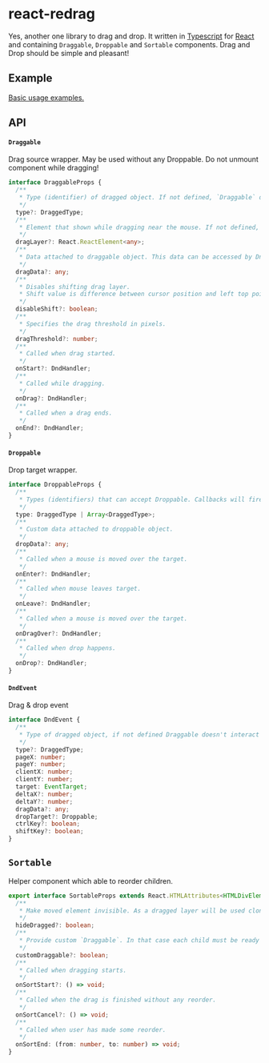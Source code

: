 # react-redrag

Yes, another one library to drag and drop. It written in [Typescript](http://www.typescriptlang.org/) for [React](https://facebook.github.io/react/) and containing `Draggable`, `Droppable` and `Sortable` components. Drag and Drop should be simple and pleasant!

## Example

[Basic usage examples.](https://megaputer.github.io/react-redrag/)

## API

#### `Draggable`

Drag source wrapper. May be used without any Droppable. Do not unmount component while dragging!

```typescript
interface DraggableProps {
  /**
   * Type (identifier) of dragged object. If not defined, `Draggable` doesn't interact with any Droppable.
   */
  type?: DraggedType;
  /**
   * Element that shown while dragging near the mouse. If not defined, children will be shown.
   */
  dragLayer?: React.ReactElement<any>;
  /**
   * Data attached to draggable object. This data can be accessed by DndEvent handlers.
   */
  dragData?: any;
  /**
   * Disables shifting drag layer.
   * Shift value is difference between cursor position and left top point of the dragged element.
   */
  disableShift?: boolean;
  /**
   * Specifies the drag threshold in pixels.
   */
  dragThreshold?: number;
  /**
   * Called when drag started.
   */
  onStart?: DndHandler;
  /**
   * Called while dragging.
   */
  onDrag?: DndHandler;
  /**
   * Called when a drag ends.
   */
  onEnd?: DndHandler;
}
```

#### `Droppable`

Drop target wrapper.

```typescript
interface DroppableProps {
  /**
   * Types (identifiers) that can accept Droppable. Callbacks will fire when `types` are equal.
   */
  type: DraggedType | Array<DraggedType>;
  /**
   * Custom data attached to droppable object.
   */
  dropData?: any;
  /**
   * Called when a mouse is moved over the target.
   */
  onEnter?: DndHandler;
  /**
   * Called when mouse leaves target.
   */
  onLeave?: DndHandler;
  /**
   * Called when a mouse is moved over the target.
   */
  onDragOver?: DndHandler;
  /**
   * Called when drop happens.
   */
  onDrop?: DndHandler;
}
```

#### `DndEvent`

Drag & drop event

```typescript
interface DndEvent {
  /**
   * Type of dragged object, if not defined Draggable doesn't interact with Droppable
   */
  type?: DraggedType;
  pageX: number;
  pageY: number;
  clientX: number;
  clientY: number;
  target: EventTarget;
  deltaX?: number;
  deltaY?: number;
  dragData?: any;
  dropTarget?: Droppable;
  ctrlKey?: boolean;
  shiftKey?: boolean;
}
```

## `Sortable`

Helper component which able to reorder children.

```typescript
export interface SortableProps extends React.HTMLAttributes<HTMLDivElement> {
  /**
   * Make moved element invisible. As a dragged layer will be used clone of that element.
   */
  hideDragged?: boolean;
  /**
   * Provide custom `Draggable`. In that case each child must be ready to accept `DraggableProps`.
   */
  customDraggable?: boolean;
  /**
   * Called when dragging starts.
   */
  onSortStart?: () => void;
  /**
   * Called when the drag is finished without any reorder.
   */
  onSortCancel?: () => void;
  /**
   * Called when user has made some reorder.
   */
  onSortEnd: (from: number, to: number) => void;
}
```
